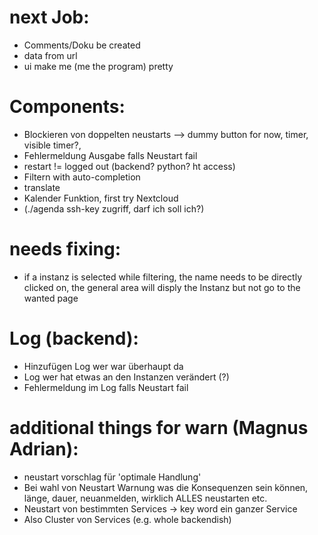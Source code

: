 # next Job:
 - Comments/Doku be created
 - data from url
 - ui make me (me the program) pretty
 
# Components: 
 - Blockieren von doppelten neustarts --> dummy button for now, timer, visible timer?,
 - Fehlermeldung Ausgabe falls Neustart fail
 - restart != logged out (backend? python? ht access)  
 - Filtern with auto-completion
 - translate
 - Kalender Funktion, first try Nextcloud
 - (./agenda ssh-key zugriff, darf ich soll ich?)

  # needs fixing:
 - if a instanz is selected while filtering, the name needs to be directly clicked on, the general area will disply the Instanz but not go to the wanted page

 # Log (backend):
 - Hinzufügen Log wer war überhaupt da
 - Log wer hat etwas an den Instanzen verändert (?)
 - Fehlermeldung im Log falls Neustart fail

 # additional things for warn (Magnus Adrian):
 - neustart vorschlag für 'optimale Handlung'
 - Bei wahl von Neustart Warnung was die Konsequenzen sein können, länge, dauer, neuanmelden, wirklich ALLES neustarten etc.
 - Neustart von bestimmten Services -> key word ein ganzer Service
 - Also Cluster von Services (e.g. whole backendish)
